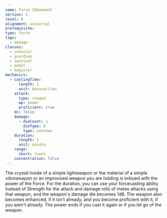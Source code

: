```yaml
---
name: Force Imbuement
version: 1
level: 0
alignment: universal
prerequisite: 
type: force
tags:
  - damage
classes:
  - consular
  - guardian
  - sentinel
  - adept
  - beguiler
mechanics:
  - castingTime:
      length: 1
      unit: bonusaction
    attack:
      type: ranged
      wp: power
      proficient: true
    dc: false
    damage:
      - dieCount: 1
        dieType: 8
        type: unknown
    duration:
      length: 1
      unit: minute
    range:
      short: touch
    concentration: false
---
```

The crystal inside of a simple lightweapon or the material of a simple vibroweapon or an improvised weapon you are holding is imbued with the power of the Force. For the duration, you can use your forcecasting ability instead of Strength for the attack and damage rolls of melee attacks using that weapon, and the weapon's damage die becomes 1d8. The weapon also becomes enhanced, if it isn't already, and you become proficient with it, if you aren't already. The power ends if you cast it again or if you let go of the weapon.
    